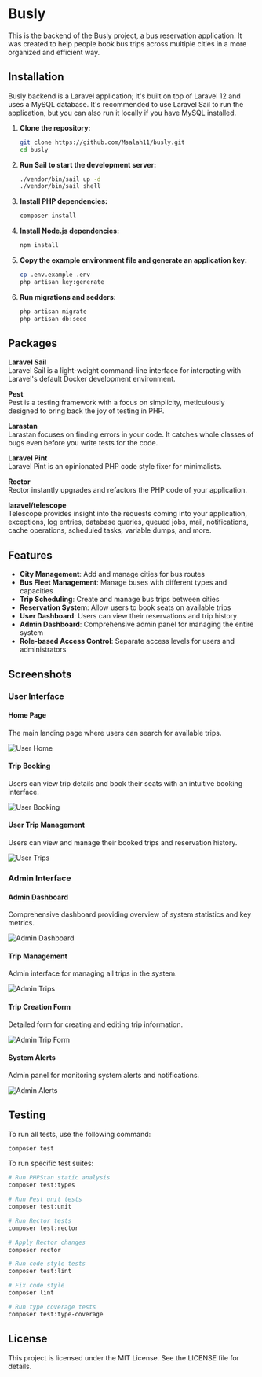 # Busly

This is the backend of the Busly project, a bus reservation application.
It was created to help people book bus trips across multiple cities in a more organized and efficient way.

## Installation

Busly backend is a Laravel application; it's built on top of Laravel 12 and uses a MySQL database.
It's recommended to use Laravel Sail to run the application, but you can also run it locally if you have MySQL installed.

1. **Clone the repository:**
   ```bash
   git clone https://github.com/Msalah11/busly.git
   cd busly
   ```

2. **Run Sail to start the development server:**
   ```bash
   ./vendor/bin/sail up -d
   ./vendor/bin/sail shell
   ```

3. **Install PHP dependencies:**
   ```bash
   composer install
   ```

4. **Install Node.js dependencies:**
   ```bash
   npm install
   ```

5. **Copy the example environment file and generate an application key:**
   ```bash
   cp .env.example .env
   php artisan key:generate
   ```

5. **Run migrations and sedders:**
   ```bash
   php artisan migrate
   php artisan db:seed
   ```

## Packages

**Laravel Sail**  
Laravel Sail is a light-weight command-line interface for interacting with Laravel's default Docker development environment.

**Pest**  
Pest is a testing framework with a focus on simplicity, meticulously designed to bring back the joy of testing in PHP.

**Larastan**  
Larastan focuses on finding errors in your code. It catches whole classes of bugs even before you write tests for the code.

**Laravel Pint**  
Laravel Pint is an opinionated PHP code style fixer for minimalists.

**Rector**  
Rector instantly upgrades and refactors the PHP code of your application.

**laravel/telescope**  
Telescope provides insight into the requests coming into your application, exceptions, log entries, database queries, queued jobs, mail, notifications, cache operations, scheduled tasks, variable dumps, and more.

## Features

- **City Management**: Add and manage cities for bus routes
- **Bus Fleet Management**: Manage buses with different types and capacities
- **Trip Scheduling**: Create and manage bus trips between cities
- **Reservation System**: Allow users to book seats on available trips
- **User Dashboard**: Users can view their reservations and trip history
- **Admin Dashboard**: Comprehensive admin panel for managing the entire system
- **Role-based Access Control**: Separate access levels for users and administrators

## Screenshots

### User Interface

#### Home Page
The main landing page where users can search for available trips.

![User Home](screenshots/user-home.png)

#### Trip Booking
Users can view trip details and book their seats with an intuitive booking interface.

![User Booking](screenshots/user-book.png)

#### User Trip Management
Users can view and manage their booked trips and reservation history.

![User Trips](screenshots/user-trips.png)

### Admin Interface

#### Admin Dashboard
Comprehensive dashboard providing overview of system statistics and key metrics.

![Admin Dashboard](screenshots/admin-dashboard.png)

#### Trip Management
Admin interface for managing all trips in the system.

![Admin Trips](screenshots/admin-trips.png)

#### Trip Creation Form
Detailed form for creating and editing trip information.

![Admin Trip Form](screenshots/admin-trips-form.png)

#### System Alerts
Admin panel for monitoring system alerts and notifications.

![Admin Alerts](screenshots/admin-alerts.png)

## Testing

To run all tests, use the following command:
```bash
composer test
```

To run specific test suites:

```bash
# Run PHPStan static analysis
composer test:types

# Run Pest unit tests
composer test:unit

# Run Rector tests
composer test:rector

# Apply Rector changes
composer rector

# Run code style tests
composer test:lint

# Fix code style
composer lint

# Run type coverage tests
composer test:type-coverage
```

## License

This project is licensed under the MIT License. See the LICENSE file for details.
